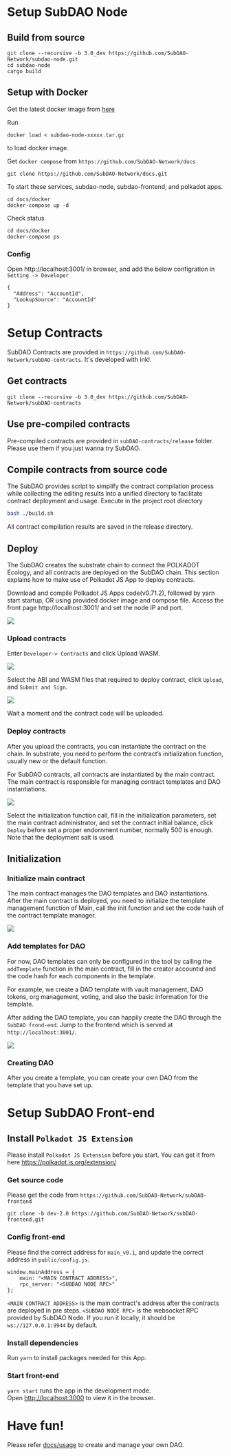 # Setup SubDAO Node

## Build from source
```
git clone --recursive -b 3.0_dev https://github.com/SubDAO-Network/subdao-node.git
cd subdao-node
cargo build
```

## Setup with Docker
Get the latest docker image from [here](https://drive.google.com/drive/folders/1VRm0puMeYOj6c8hHGNlKmZZyN9D8mo-v?usp=sharing)

Run

```
docker load < subdao-node-xxxxx.tar.gz
```

to load docker image.


Get `docker compose` from `https://github.com/SubDAO-Network/docs`

```
git clone https://github.com/SubDAO-Network/docs.git
```

To start these services, subdao-node, subdao-frontend, and polkadot apps. 

```
cd docs/docker
docker-compose up -d
```

Check status
```
cd docs/docker
docker-compose ps 
```

### Config

Open http://localhost:3001/ in browser, and add the below configration in `Setting -> Developer`

```
{
  "Address": "AccountId",
  "LookupSource": "AccountId"
}
```

# Setup Contracts
SubDAO Contracts are provided in `https://github.com/SubDAO-Network/subDAO-contracts`. It's developed with ink!.

## Get contracts

```
git clone --recursive -b 3.0_dev https://github.com/SubDAO-Network/subDAO-contracts
```

## Use pre-compiled contracts
Pre-compiled contracts are provided in `subDAO-contracts/release` folder. Please use them if you just wanna try SubDAO.

## Compile contracts from source code

The SubDAO provides script to simplify the contract compilation process while collecting the editing results into a unified directory to facilitate contract deployment and usage. Execute in the project root directory

```bash
bash ./build.sh
```

All contract compilation results are saved in the release directory.

## Deploy

The SubDAO creates the substrate chain to connect the POLKADOT Ecology, and all contracts are deployed on the SubDAO chain. This section explains how to make use of Polkadot JS App to deploy contracts.


Download and compile Polkadot JS Apps code(v0.71.2), followed by yarn start startup, OR using provided docker image and compose file.  Access the front page http://localhost:3001/ and set the node IP and port.

![](./image-2.png)


### Upload contracts

Enter `Developer-> Contracts` and click Upload WASM.

![](./image-3.png)

Select the ABI and WASM files that required to deploy contract, click `Upload`, and `Submit and Sign`.

![](./image-4.png)

Wait a moment and the contract code will be uploaded.

### Deploy contracts

After you upload the contracts, you can instantiate the contract on the chain. In substrate, you need to perform the contract’s initialization function, usually new or the default function.

For SubDAO contracts, all contracts are instantiated by the main contract. The main contract is responsible for managing contract templates and DAO instantiations.

![](./image-5.png)


Select the initialization function call, fill in the initialization parameters, set the main contract administrator, and set the contract initial balance, click `Deploy` before set a proper endornment number, normally 500 is enough. Note that the deployment salt is used.


## Initialization

### Initialize main contract

The main contract manages the DAO templates and DAO instantiations. After the main contract is deployed, you need to initialize the template management function of Main, call the init function and set the code hash of the contract template manager.

![](./image-6.png)


### Add templates for DAO

For now, DAO templates can only be configured in the tool by calling the `addTemplate` function in the main contract, fill in the creator accountid and the code hash for each components in the template.

For example, we create a DAO template with vault management, DAO tokens, org management, voting, and also the basic information for the template.

After adding the DAO template, you can happily create the DAO  through the `SubDAO frond-end`. Jump to the frontend which is served at `http://localhost:3001/`.

![](./image-7.png)


### Creating DAO

After you create a template, you can create your own DAO from the template that you have set up.

# Setup SubDAO Front-end

## Install `Polkadot JS Extension`
Please install `Polkadot JS Extension` before you start. You can get it from here https://polkadot.js.org/extension/

### Get source code
Please get the code from `https://github.com/SubDAO-Network/subDAO-frontend`

```
git clone -b dev-2.0 https://github.com/SubDAO-Network/subDAO-frontend.git
```

### Config front-end
Please find the correct address for `main_v0.1`, and update the correct address in `public/config.js`.

```
window.mainAddress = {
    main: "<MAIN CONTRACT ADDRESS>",
    rpc_server: "<SUBDAO NODE RPC>"
};
```

`<MAIN CONTRACT ADDRESS>` is the main contract's address after the contracts are deployed in pre steps.
`<SUBDAO NODE RPC>` is the websocket RPC provided by SubDAO Node. If you run it locally, it should be `ws://127.0.0.1:9944` by default.

### Install dependencies
Run `yarn` to install packages needed for this App.

### Start front-end
`yarn start` runs the app in the development mode.  
Open [http://localhost:3000](http://localhost:3000) to view it in the browser.

# Have fun!
Please refer [docs/usage](https://github.com/SubDAO-Network/docs/blob/main/usage/README.md) to create and manage your own DAO.
